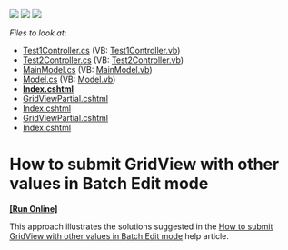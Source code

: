 <!-- default badges list -->
![](https://img.shields.io/endpoint?url=https://codecentral.devexpress.com/api/v1/VersionRange/128551892/15.1.5%2B)
[![](https://img.shields.io/badge/Open_in_DevExpress_Support_Center-FF7200?style=flat-square&logo=DevExpress&logoColor=white)](https://supportcenter.devexpress.com/ticket/details/T287473)
[![](https://img.shields.io/badge/📖_How_to_use_DevExpress_Examples-e9f6fc?style=flat-square)](https://docs.devexpress.com/GeneralInformation/403183)
<!-- default badges end -->
<!-- default file list -->
*Files to look at*:

* [Test1Controller.cs](./CS/SubmitMultipleValues/Controllers/Test1Controller.cs) (VB: [Test1Controller.vb](./VB/SubmitMultipleValues/Controllers/Test1Controller.vb))
* [Test2Controller.cs](./CS/SubmitMultipleValues/Controllers/Test2Controller.cs) (VB: [Test2Controller.vb](./VB/SubmitMultipleValues/Controllers/Test2Controller.vb))
* [MainModel.cs](./CS/SubmitMultipleValues/Models/MainModel.cs) (VB: [MainModel.vb](./VB/SubmitMultipleValues/Models/MainModel.vb))
* [Model.cs](./CS/SubmitMultipleValues/Models/Model.cs) (VB: [Model.vb](./VB/SubmitMultipleValues/Models/Model.vb))
* **[Index.cshtml](./CS/SubmitMultipleValues/Views/Home/Index.cshtml)**
* [GridViewPartial.cshtml](./CS/SubmitMultipleValues/Views/Test1/GridViewPartial.cshtml)
* [Index.cshtml](./CS/SubmitMultipleValues/Views/Test1/Index.cshtml)
* [GridViewPartial.cshtml](./CS/SubmitMultipleValues/Views/Test2/GridViewPartial.cshtml)
* [Index.cshtml](./CS/SubmitMultipleValues/Views/Test2/Index.cshtml)
<!-- default file list end -->
# How to submit GridView with other values in Batch Edit mode
<!-- run online -->
**[[Run Online]](https://codecentral.devexpress.com/t287473)**
<!-- run online end -->


<p>This approach illustrates the solutions suggested in the <a href="https://www.devexpress.com/Support/Center/p/T289618">How to submit GridView with other values in Batch Edit mode</a> help article.</p>

<br/>


